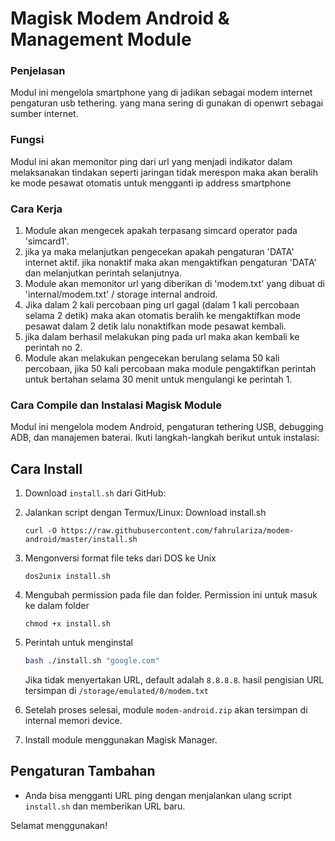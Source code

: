 # Magisk Modem Android & Management Module
### Penjelasan
Modul ini mengelola smartphone yang di jadikan sebagai modem internet pengaturan usb tethering. yang mana sering di gunakan di openwrt sebagai sumber internet.

### Fungsi
Modul ini akan memonitor ping dari url yang menjadi indikator dalam melaksanakan tindakan seperti jaringan tidak merespon maka akan beralih ke mode pesawat otomatis untuk mengganti ip address smartphone

### Cara Kerja
 1. Module akan mengecek apakah terpasang simcard operator pada 'simcard1'.
 2. jika ya maka melanjutkan pengecekan apakah pengaturan 'DATA' internet aktif. jika nonaktif maka akan mengaktifkan pengaturan 'DATA' dan melanjutkan perintah selanjutnya. 
 3. Module akan memonitor url yang diberikan di 'modem.txt' yang dibuat di 'internal/modem.txt' / storage internal android.
 4. Jika dalam 2 kali percobaan ping url gagal (dalam 1 kali percobaan selama 2 detik) maka akan otomatis beralih ke mengaktifkan mode pesawat dalam 2 detik lalu nonaktifkan mode pesawat kembali.
 5. jika dalam berhasil melakukan ping pada url maka akan kembali ke perintah no 2.
 6. Module akan melakukan pengecekan berulang selama 50 kali percobaan, jika 50 kali percobaan maka module pengaktifkan perintah untuk bertahan selama 30 menit untuk mengulangi ke perintah 1.

### Cara Compile dan Instalasi Magisk Module
Modul ini mengelola modem Android, pengaturan tethering USB, debugging ADB, dan manajemen baterai. Ikuti langkah-langkah berikut untuk instalasi:

## Cara Install

1. Download `install.sh` dari GitHub:

2. Jalankan script dengan Termux/Linux:
   Download install.sh
   ```curl
   curl -O https://raw.githubusercontent.com/fahrulariza/modem-android/master/install.sh
   ```
3. Mengonversi format file teks dari DOS ke Unix
   ```dos2unix
   dos2unix install.sh
   ```
4. Mengubah permission pada file dan folder. Permission ini untuk masuk ke dalam folder
   ```chmod
   chmod +x install.sh
   ```
5. Perintah untuk menginstal
   ```bash
   bash ./install.sh "google.com"
   ```
   Jika tidak menyertakan URL, default adalah `8.8.8.8`. hasil pengisian URL tersimpan di `/storage/emulated/0/modem.txt`
3. Setelah proses selesai, module `modem-android.zip` akan tersimpan di internal memori device.

4. Install module menggunakan Magisk Manager.

## Pengaturan Tambahan

- Anda bisa mengganti URL ping dengan menjalankan ulang script `install.sh` dan memberikan URL baru.

Selamat menggunakan!
